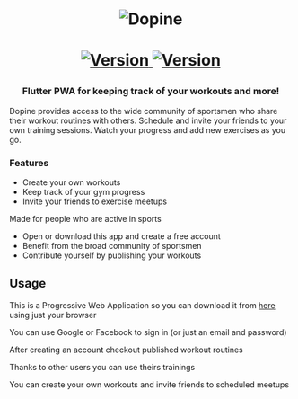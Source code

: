 <h1 align="center">
  <img alt="Dopine" src="https://i.imgur.com/wqwPK8D.png">
<h1>

<p align="center">
  <a href="https://tankomat.netlify.app/">
    <img alt="Version" src="https://img.shields.io/netlify/106ac1b4-179c-41eb-9964-6d0aec3e6e93">
  </a>
  <a href="https://github.com/stacket-team/tankomat/graphs/contributors">
    <img alt="Version" src="https://img.shields.io/github/contributors/stacket-team/tankomat">
  </a>
</p>

<h3 align="center">
  Flutter PWA for keeping track of your workouts and more!
</h3>

Dopine provides access to the wide community of sportsmen who share their workout routines with others. Schedule and invite your friends to your own training sessions. Watch your progress and add new exercises as you go. 

### Features

* Create your own workouts
* Keep track of your gym progress
* Invite your friends to exercise meetups 

Made for people who are active in sports

* Open or download this app and create a free account
* Benefit from the broad community of sportsmen
* Contribute yourself by publishing your workouts

## Usage

This is a Progressive Web Application so you can download it from [here](https://dopine.netlify.app/) using just your browser

You can use Google or Facebook to sign in (or just an email and password)

After creating an account checkout published workout routines

Thanks to other users you can use theirs trainings

You can create your own workouts and invite friends to scheduled meetups
